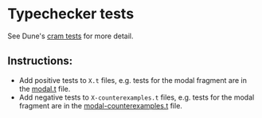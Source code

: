 # Typechecker tests

See Dune's [cram tests](https://dune.readthedocs.io/en/stable/tests.html#cram-tests) for more
detail.

## Instructions:
- Add positive tests to `X.t` files, e.g. tests for the modal fragment are in
  the [modal.t](./modal.t) file.
- Add negative tests to `X-counterexamples.t` files, e.g. tests for the modal
  fragment are in the [modal-counterexamples.t](./modal-counterexamples.t) file.
